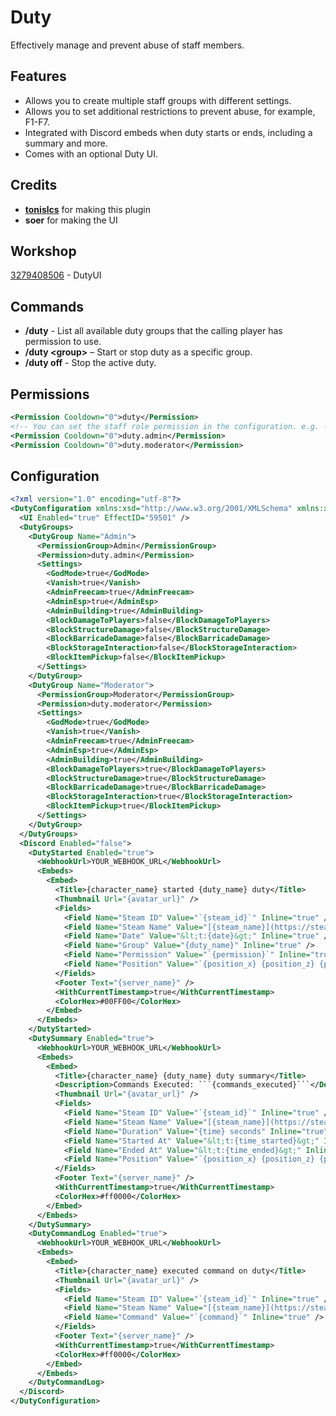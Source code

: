﻿# Duty
Effectively manage and prevent abuse of staff members.

## Features
* Allows you to create multiple staff groups with different settings.
* Allows you to set additional restrictions to prevent abuse, for example, F1-F7.
* Integrated with Discord embeds when duty starts or ends, including a summary and more.
* Comes with an optional Duty UI.

## Credits
* **[tonislcs](https://github.com/tonislcs)** for making this plugin
* **soer** for making the UI

## Workshop
[3279408506](https://steamcommunity.com/sharedfiles/filedetails/?id=3279408506) - DutyUI

## Commands
* **/duty** - List all available duty groups that the calling player has permission to use.
* **/duty \<group\>** – Start or stop duty as a specific group.
* **/duty off** - Stop the active duty.

## Permissions
```xml
<Permission Cooldown="0">duty</Permission>
<!-- You can set the staff role permission in the configuration. e.g. -->
<Permission Cooldown="0">duty.admin</Permission>
<Permission Cooldown="0">duty.moderator</Permission>
```

## Configuration
```xml
<?xml version="1.0" encoding="utf-8"?>
<DutyConfiguration xmlns:xsd="http://www.w3.org/2001/XMLSchema" xmlns:xsi="http://www.w3.org/2001/XMLSchema-instance">
  <UI Enabled="true" EffectID="59501" />
  <DutyGroups>
    <DutyGroup Name="Admin">
      <PermissionGroup>Admin</PermissionGroup>
      <Permission>duty.admin</Permission>
      <Settings>
        <GodMode>true</GodMode>
        <Vanish>true</Vanish>
        <AdminFreecam>true</AdminFreecam>
        <AdminEsp>true</AdminEsp>
        <AdminBuilding>true</AdminBuilding>
        <BlockDamageToPlayers>false</BlockDamageToPlayers>
        <BlockStructureDamage>false</BlockStructureDamage>
        <BlockBarricadeDamage>false</BlockBarricadeDamage>
        <BlockStorageInteraction>false</BlockStorageInteraction>
        <BlockItemPickup>false</BlockItemPickup>
      </Settings>
    </DutyGroup>
    <DutyGroup Name="Moderator">
      <PermissionGroup>Moderator</PermissionGroup>
      <Permission>duty.moderator</Permission>
      <Settings>
        <GodMode>true</GodMode>
        <Vanish>true</Vanish>
        <AdminFreecam>true</AdminFreecam>
        <AdminEsp>true</AdminEsp>
        <AdminBuilding>true</AdminBuilding>
        <BlockDamageToPlayers>true</BlockDamageToPlayers>
        <BlockStructureDamage>true</BlockStructureDamage>
        <BlockBarricadeDamage>true</BlockBarricadeDamage>
        <BlockStorageInteraction>true</BlockStorageInteraction>
        <BlockItemPickup>true</BlockItemPickup>
      </Settings>
    </DutyGroup>
  </DutyGroups>
  <Discord Enabled="false">
    <DutyStarted Enabled="true">
      <WebhookUrl>YOUR_WEBHOOK_URL</WebhookUrl>
      <Embeds>
        <Embed>
          <Title>{character_name} started {duty_name} duty</Title>
          <Thumbnail Url="{avatar_url}" />
          <Fields>
            <Field Name="Steam ID" Value="`{steam_id}`" Inline="true" />
            <Field Name="Steam Name" Value="[{steam_name}](https://steamcommunity.com/profiles/{steam_id})" Inline="true" />
            <Field Name="Date" Value="&lt;t:{date}&gt;" Inline="true" />
            <Field Name="Group" Value="{duty_name}" Inline="true" />
            <Field Name="Permission" Value="`{permission}`" Inline="true" />
            <Field Name="Position" Value="`{position_x} {position_z} {position_y}`" Inline="true" />
          </Fields>
          <Footer Text="{server_name}" />
          <WithCurrentTimestamp>true</WithCurrentTimestamp>
          <ColorHex>#00FF00</ColorHex>
        </Embed>
      </Embeds>
    </DutyStarted>
    <DutySummary Enabled="true">
      <WebhookUrl>YOUR_WEBHOOK_URL</WebhookUrl>
      <Embeds>
        <Embed>
          <Title>{character_name} {duty_name} duty summary</Title>
          <Description>Commands Executed: ```{commands_executed}```</Description>
          <Thumbnail Url="{avatar_url}" />
          <Fields>
            <Field Name="Steam ID" Value="`{steam_id}`" Inline="true" />
            <Field Name="Steam Name" Value="[{steam_name}](https://steamcommunity.com/profiles/{steam_id})" Inline="true" />
            <Field Name="Duration" Value="{time} seconds" Inline="true" />
            <Field Name="Started At" Value="&lt;t:{time_started}&gt;" Inline="true" />
            <Field Name="Ended At" Value="&lt;t:{time_ended}&gt;" Inline="true" />
            <Field Name="Position" Value="`{position_x} {position_z} {position_y}`" Inline="true" />
          </Fields>
          <Footer Text="{server_name}" />
          <WithCurrentTimestamp>true</WithCurrentTimestamp>
          <ColorHex>#ff0000</ColorHex>
        </Embed>
      </Embeds>
    </DutySummary>
    <DutyCommandLog Enabled="true">
      <WebhookUrl>YOUR_WEBHOOK_URL</WebhookUrl>
      <Embeds>
        <Embed>
          <Title>{character_name} executed command on duty</Title>
          <Thumbnail Url="{avatar_url}" />
          <Fields>
            <Field Name="Steam ID" Value="`{steam_id}`" Inline="true" />
            <Field Name="Steam Name" Value="[{steam_name}](https://steamcommunity.com/profiles/{steam_id})" Inline="true" />
            <Field Name="Command" Value="`{command}`" Inline="true" />
          </Fields>
          <Footer Text="{server_name}" />
          <WithCurrentTimestamp>true</WithCurrentTimestamp>
          <ColorHex>#ff0000</ColorHex>
        </Embed>
      </Embeds>
    </DutyCommandLog>
  </Discord>
</DutyConfiguration>
```


